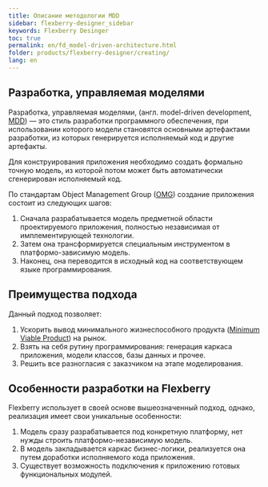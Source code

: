 ```yaml
---
title: Описание методологии MDD
sidebar: flexberry-designer_sidebar
keywords: Flexberry Desinger
toc: true
permalink: en/fd_model-driven-architecture.html
folder: products/flexberry-designer/creating/
lang: en
---
```


## Разработка, управляемая моделями

Разработка, управляемая моделями, (англ. model-driven development, [MDD](http://ru.wikipedia.org/wiki/Model_Driven_Architecture)) — это стиль разработки программного обеспечения, при использовании которого модели становятся основными артефактами разработки, из которых генерируется исполняемый код и другие артефакты.

Для конструирования приложения необходимо создать формально точную модель, из которой потом может быть автоматически сгенерирован исполняемый код.

По стандартам Object Management Group ([OMG](http://ru.wikipedia.org/wiki/Object_Management_Group)) создание приложения состоит из следующих шагов:
1. Сначала разрабатывается модель предметной области проектируемого приложения, полностью независимая от имплементирующей технологии.
2. Затем она трансформируется специальным инструментом в платформо-зависимую модель.
3. Наконец, она переводится в исходный код на соответствующем языке программирования.

## Преимущества подхода

Данный подход позволяет:
1. Ускорить вывод минимального жизнеспособного продукта ([Minimum Viable Product](http://en.wikipedia.org/wiki/Minimum_viable_product)) на рынок.
2. Взять на себя рутину программирования: генерация каркаса приложения, модели классов, базы данных и прочее.
3. Решить все разногласия с заказчиком на этапе моделирования.

## Особенности разработки на Flexberry

Flexberry использует в своей основе вышеозначенный подход, однако, реализация имеет свои уникальные особенности:

1. Модель сразу разрабатывается под конкретную платформу, нет нужды строить платформо-независимую модель.
2. В модель закладывается каркас бизнес-логики, реализуется она путем доработки исполняемого кода приложения.
3. Существует возможность подключения к приложению готовых функциональных модулей.

